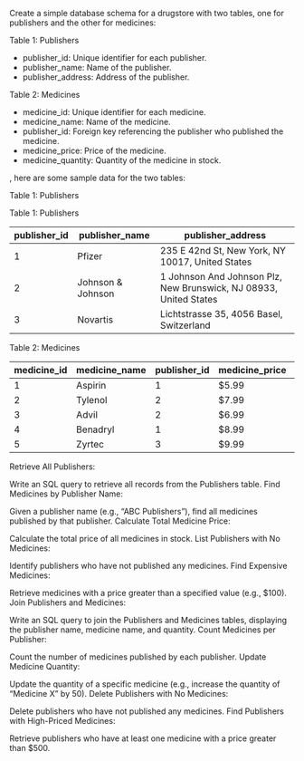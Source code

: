 Create a simple database schema for a drugstore with two tables, one for publishers and the other for medicines:

Table 1: Publishers

- publisher_id: Unique identifier for each publisher.
- publisher_name: Name of the publisher.
- publisher_address: Address of the publisher.

Table 2: Medicines

- medicine_id: Unique identifier for each medicine.
- medicine_name: Name of the medicine.
- publisher_id: Foreign key referencing the publisher who published the medicine.
- medicine_price: Price of the medicine.
- medicine_quantity: Quantity of the medicine in stock.

, here are some sample data for the two tables:

Table 1: Publishers

Table 1: Publishers

| publisher_id | publisher_name    | publisher_address                              |
|--------------|------------------|------------------------------------------------|
| 1            | Pfizer           | 235 E 42nd St, New York, NY 10017, United States |
| 2            | Johnson & Johnson | 1 Johnson And Johnson Plz, New Brunswick, NJ 08933, United States |
| 3            | Novartis         | Lichtstrasse 35, 4056 Basel, Switzerland        |

Table 2: Medicines

| medicine_id | medicine_name | publisher_id | medicine_price | medicine_quantity |
|-------------|---------------|--------------|----------------|-------------------|
| 1           | Aspirin       | 1            | $5.99          | 1000              |
| 2           | Tylenol       | 2            | $7.99          | 500               |
| 3           | Advil         | 2            | $6.99          | 750               |
| 4           | Benadryl      | 1            | $8.99          | 250               |
| 5           | Zyrtec        | 3            | $9.99          | 100               |

Retrieve All Publishers:

Write an SQL query to retrieve all records from the Publishers table.
Find Medicines by Publisher Name:

Given a publisher name (e.g., “ABC Publishers”), find all medicines published by that publisher.
Calculate Total Medicine Price:

Calculate the total price of all medicines in stock.
List Publishers with No Medicines:

Identify publishers who have not published any medicines.
Find Expensive Medicines:

Retrieve medicines with a price greater than a specified value (e.g., $100).
Join Publishers and Medicines:

Write an SQL query to join the Publishers and Medicines tables, displaying the publisher name, medicine name, and quantity.
Count Medicines per Publisher:

Count the number of medicines published by each publisher.
Update Medicine Quantity:

Update the quantity of a specific medicine (e.g., increase the quantity of “Medicine X” by 50).
Delete Publishers with No Medicines:

Delete publishers who have not published any medicines.
Find Publishers with High-Priced Medicines:

Retrieve publishers who have at least one medicine with a price greater than $500.
